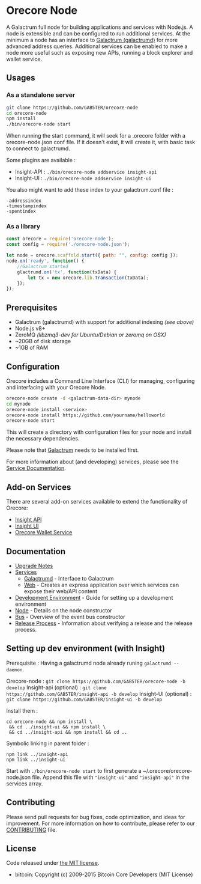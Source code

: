 Orecore Node
============

A Galactrum full node for building applications and services with Node.js. A node is extensible and can be configured to run additional services. At the minimum a node has an interface to [Galactrum (galactrumd)](https://github.com/galactrum/galactrum) for more advanced address queries. Additional services can be enabled to make a node more useful such as exposing new APIs, running a block explorer and wallet service.

## Usages

### As a standalone server

```bash
git clone https://github.com/GAB5TER/orecore-node
cd orecore-node
npm install
./bin/orecore-node start
```

When running the start command, it will seek for a .orecore folder with a orecore-node.json conf file.
If it doesn't exist, it will create it, with basic task to connect to galactrumd.

Some plugins are available :

- Insight-API : `./bin/orecore-node addservice insight-api`
- Insight-UI : `./bin/orecore-node addservice insight-ui`

You also might want to add these index to your galactrum.conf file :
```
-addressindex
-timestampindex
-spentindex
```

### As a library

```javascript
const orecore = require('orecore-node');
const config = require('./orecore-node.json');

let node = orecore.scaffold.start({ path: "", config: config });
node.on('ready', function() {
    //Galactrum started
    glactrumd.on('tx', function(txData) {
        let tx = new orecore.lib.Transaction(txData);
    });
});
```

## Prerequisites

- Galactrum (galactrumd) with support for additional indexing *(see above)*
- Node.js v8+
- ZeroMQ *(libzmq3-dev for Ubuntu/Debian or zeromq on OSX)*
- ~20GB of disk storage
- ~1GB of RAM

## Configuration

Orecore includes a Command Line Interface (CLI) for managing, configuring and interfacing with your Orecore Node.

```bash
orecore-node create -d <galactrum-data-dir> mynode
cd mynode
orecore-node install <service>
orecore-node install https://github.com/yourname/helloworld
orecore-node start
```

This will create a directory with configuration files for your node and install the necessary dependencies.

Please note that [Galactrum](https://github.com/galactrum/galactrum/tree/master) needs to be installed first.

For more information about (and developing) services, please see the [Service Documentation](docs/services.md).

## Add-on Services

There are several add-on services available to extend the functionality of Orecore:

- [Insight API](https://github.com/GAB5TER/insight-api/tree/master)
- [Insight UI](https://github.com/GAB5TER/insight-ui/tree/master)
- [Orecore Wallet Service](https://github.com/GAB5TER/orecore-wallet-service/tree/master)

## Documentation

- [Upgrade Notes](docs/upgrade.md)
- [Services](docs/services.md)
  - [Galactrumd](docs/services/galactrumd.md) - Interface to Galactrum
  - [Web](docs/services/web.md) - Creates an express application over which services can expose their web/API content
- [Development Environment](docs/development.md) - Guide for setting up a development environment
- [Node](docs/node.md) - Details on the node constructor
- [Bus](docs/bus.md) - Overview of the event bus constructor
- [Release Process](docs/release.md) - Information about verifying a release and the release process.


## Setting up dev environment (with Insight)

Prerequisite : Having a galactrumd node already runing `galactrumd --daemon`.

Orecore-node : `git clone https://github.com/GAB5TER/orecore-node -b develop`
Insight-api (optional) : `git clone https://github.com/GAB5TER/insight-api -b develop`
Insight-UI (optional) : `git clone https://github.com/GAB5TER/insight-ui -b develop`

Install them :
```
cd orecore-node && npm install \
 && cd ../insight-ui && npm install \
 && cd ../insight-api && npm install && cd ..
```

Symbolic linking in parent folder :
```
npm link ../insight-api
npm link ../insight-ui
```

Start with `./bin/orecore-node start` to first generate a ~/.orecore/orecore-node.json file.
Append this file with `"insight-ui"` and `"insight-api"` in the services array.

## Contributing

Please send pull requests for bug fixes, code optimization, and ideas for improvement. For more information on how to contribute, please refer to our [CONTRIBUTING](https://github.com/GAB5TER/orecore/blob/master/CONTRIBUTING.md) file.

## License

Code released under [the MIT license](https://github.com/GAB5TER/orecore-node/blob/master/LICENSE).

- bitcoin: Copyright (c) 2009-2015 Bitcoin Core Developers (MIT License)
